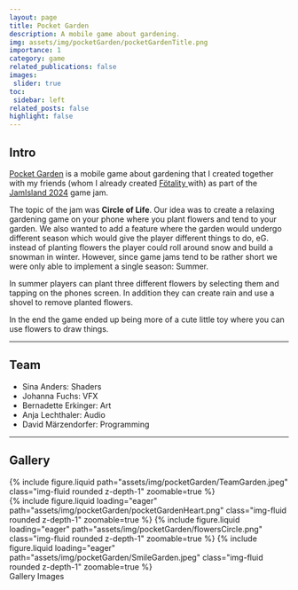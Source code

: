 ```yaml
---
layout: page
title: Pocket Garden
description: A mobile game about gardening.
img: assets/img/pocketGarden/pocketGardenTitle.png
importance: 1
category: game
related_publications: false
images:
 slider: true
toc:
 sidebar: left
related_posts: false
highlight: false
---
```


## Intro

<a href="https://maerzy.itch.io/pocketgarden">Pocket Garden</a> is a mobile game about gardening that I created together with my friends (whom I already created <a href= "{{site.url}}/projects/foetalityGameJam/">Fötality </a> with) as part of the <a href="https://itch.io/jam/jamisland-schmiede2024">JamIsland 2024</a> game jam.

The topic of the jam was **Circle of Life**. Our idea was to create a relaxing gardening game on your phone where you plant flowers and tend to your garden. We also wanted to add a feature where the garden would undergo different season which would give the player different things to do, eG. instead of planting flowers the player could roll around snow and build a snowman in winter. However, since game jams tend to be rather short we were only able to implement a single season: Summer.

In summer players can plant three different flowers by selecting them and tapping on the phones screen. In addition they can create rain and use a shovel to remove planted flowers. 

In the end the game ended up being more of a cute little toy where you can use flowers to draw things.

---

## Team
- Sina Anders: Shaders
- Johanna Fuchs: VFX
- Bernadette Erkinger: Art
- Anja Lechthaler: Audio
- David Märzendorfer: Programming

---

## Gallery

<div class="row mt-3">
    <div class="col-sm mt-3 mt-md-0">
        {% include figure.liquid path="assets/img/pocketGarden/TeamGarden.jpeg" class="img-fluid rounded z-depth-1" zoomable=true %}
    </div>
</div>

<swiper-container keyboard="true" navigation="true" pagination="true" pagination-clickable="true" pagination-dynamic-bullets="true" rewind="true">
  <swiper-slide>{% include figure.liquid loading="eager" path="assets/img/pocketGarden/pocketGardenHeart.png" class="img-fluid rounded z-depth-1" zoomable=true %}</swiper-slide>
  <swiper-slide>{% include figure.liquid loading="eager" path="assets/img/pocketGarden/flowersCircle.png" class="img-fluid rounded z-depth-1" zoomable=true %}</swiper-slide>
  <swiper-slide>{% include figure.liquid loading="eager" path="assets/img/pocketGarden/SmileGarden.jpeg" class="img-fluid rounded z-depth-1" zoomable=true %}</swiper-slide>
</swiper-container>
<div class="caption">
    Gallery Images
</div>
